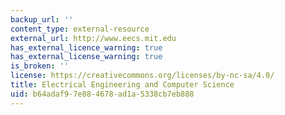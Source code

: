 ```yaml
---
backup_url: ''
content_type: external-resource
external_url: http://www.eecs.mit.edu
has_external_licence_warning: true
has_external_license_warning: true
is_broken: ''
license: https://creativecommons.org/licenses/by-nc-sa/4.0/
title: Electrical Engineering and Computer Science
uid: b64adaf9-7e88-4678-ad1a-5338cb7eb888
---
```

